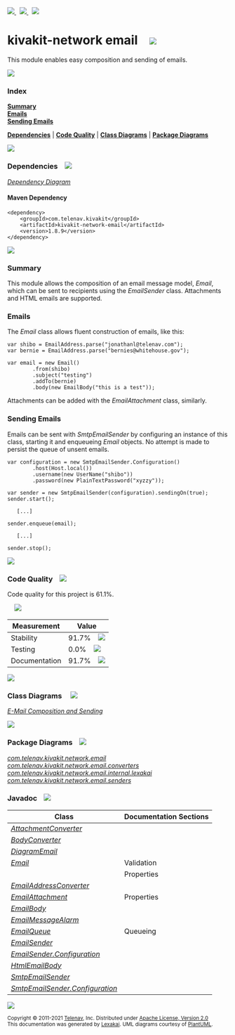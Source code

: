 [//]: # (start-user-text)

<a href="https://www.kivakit.org">
<img src="https://telenav.github.io/telenav-assets/images/icons/web-32.png" srcset="https://telenav.github.io/telenav-assets/images/icons/web-32-2x.png 2x"/>
</a>
&nbsp;
<a href="https://twitter.com/openkivakit">
<img src="https://telenav.github.io/telenav-assets/images/logos/twitter/twitter-32.png" srcset="https://telenav.github.io/telenav-assets/images/logos/twitter/twitter-32-2x.png 2x"/>
</a>
&nbsp;
<a href="https://kivakit.zulipchat.com">
<img src="https://telenav.github.io/telenav-assets/images/logos/zulip/zulip-32.png" srcset="https://telenav.github.io/telenav-assets/images/logos/zulip/zulip-32-2x.png 2x"/>
</a>

[//]: # (end-user-text)

# kivakit-network email &nbsp;&nbsp; <img src="https://telenav.github.io/telenav-assets/images/icons/envelope-64.png" srcset="https://telenav.github.io/telenav-assets/images/icons/envelope-64-2x.png 2x"/>

This module enables easy composition and sending of emails.

<img src="https://telenav.github.io/telenav-assets/images/separators/horizontal-line-512.png" srcset="https://telenav.github.io/telenav-assets/images/separators/horizontal-line-512-2x.png 2x"/>

### Index

[**Summary**](#summary)  
[**Emails**](#emails)  
[**Sending Emails**](#sending-emails)  

[**Dependencies**](#dependencies) | [**Code Quality**](#code-quality) | [**Class Diagrams**](#class-diagrams) | [**Package Diagrams**](#package-diagrams)

<img src="https://telenav.github.io/telenav-assets/images/separators/horizontal-line-512.png" srcset="https://telenav.github.io/telenav-assets/images/separators/horizontal-line-512-2x.png 2x"/>

### Dependencies <a name="dependencies"></a> &nbsp;&nbsp; <img src="https://telenav.github.io/telenav-assets/images/icons/dependencies-32.png" srcset="https://telenav.github.io/telenav-assets/images/icons/dependencies-32-2x.png 2x"/>

[*Dependency Diagram*](https://www.kivakit.org/1.8.9/lexakai/kivakit/kivakit-network/email/documentation/diagrams/dependencies.svg)

#### Maven Dependency

    <dependency>
        <groupId>com.telenav.kivakit</groupId>
        <artifactId>kivakit-network-email</artifactId>
        <version>1.8.9</version>
    </dependency>

<img src="https://telenav.github.io/telenav-assets/images/separators/horizontal-line-128.png" srcset="https://telenav.github.io/telenav-assets/images/separators/horizontal-line-128-2x.png 2x"/>

[//]: # (start-user-text)

### Summary <a name = "summary"></a>

This module allows the composition of an email message model, *Email*, which can be sent to
recipients using the *EmailSender* class. Attachments and HTML emails are supported.

### Emails <a name = "emails"></a>

The *Email* class allows fluent construction of emails, like this:

    var shibo = EmailAddress.parse("jonathanl@telenav.com");
    var bernie = EmailAddress.parse("bernies@whitehouse.gov");

    var email = new Email()
            .from(shibo)
            .subject("testing")
            .addTo(bernie)
            .body(new EmailBody("this is a test"));

Attachments can be added with the *EmailAttachment* class, similarly.

### Sending Emails <a name = "sending-emails"></a>

Emails can be sent with *SmtpEmailSender* by configuring an instance of this class, starting
it and enqueueing *Email* objects. No attempt is made to persist the queue of unsent emails.

    var configuration = new SmtpEmailSender.Configuration()
            .host(Host.local())
            .username(new UserName("shibo"))
            .password(new PlainTextPassword("xyzzy"));

    var sender = new SmtpEmailSender(configuration).sendingOn(true);
    sender.start();

       [...]

    sender.enqueue(email);

       [...]

    sender.stop();

[//]: # (end-user-text)

<img src="https://telenav.github.io/telenav-assets/images/separators/horizontal-line-128.png" srcset="https://telenav.github.io/telenav-assets/images/separators/horizontal-line-128-2x.png 2x"/>

### Code Quality <a name="code-quality"></a> &nbsp;&nbsp; <img src="https://telenav.github.io/telenav-assets/images/icons/ruler-32.png" srcset="https://telenav.github.io/telenav-assets/images/icons/ruler-32-2x.png 2x"/>

Code quality for this project is 61.1%.  
  
&nbsp; &nbsp; <img src="https://telenav.github.io/telenav-assets/images/meters/meter-60-96.png" srcset="https://telenav.github.io/telenav-assets/images/meters/meter-60-96-2x.png 2x"/>

| Measurement   | Value                    |
|---------------|--------------------------|
| Stability     | 91.7%&nbsp; &nbsp; <img src="https://telenav.github.io/telenav-assets/images/meters/meter-90-96.png" srcset="https://telenav.github.io/telenav-assets/images/meters/meter-90-96-2x.png 2x"/>     |
| Testing       | 0.0%&nbsp; &nbsp; <img src="https://telenav.github.io/telenav-assets/images/meters/meter-0-96.png" srcset="https://telenav.github.io/telenav-assets/images/meters/meter-0-96-2x.png 2x"/>       |
| Documentation | 91.7%&nbsp; &nbsp; <img src="https://telenav.github.io/telenav-assets/images/meters/meter-90-96.png" srcset="https://telenav.github.io/telenav-assets/images/meters/meter-90-96-2x.png 2x"/> |

<img src="https://telenav.github.io/telenav-assets/images/separators/horizontal-line-128.png" srcset="https://telenav.github.io/telenav-assets/images/separators/horizontal-line-128-2x.png 2x"/>

### Class Diagrams <a name="class-diagrams"></a> &nbsp; &nbsp; <img src="https://telenav.github.io/telenav-assets/images/icons/diagram-40.png" srcset="https://telenav.github.io/telenav-assets/images/icons/diagram-40-2x.png 2x"/>

[*E-Mail Composition and Sending*](https://www.kivakit.org/1.8.9/lexakai/kivakit/kivakit-network/email/documentation/diagrams/diagram-email.svg)

<img src="https://telenav.github.io/telenav-assets/images/separators/horizontal-line-128.png" srcset="https://telenav.github.io/telenav-assets/images/separators/horizontal-line-128-2x.png 2x"/>

### Package Diagrams <a name="package-diagrams"></a> &nbsp;&nbsp; <img src="https://telenav.github.io/telenav-assets/images/icons/box-24.png" srcset="https://telenav.github.io/telenav-assets/images/icons/box-24-2x.png 2x"/>

[*com.telenav.kivakit.network.email*](https://www.kivakit.org/1.8.9/lexakai/kivakit/kivakit-network/email/documentation/diagrams/com.telenav.kivakit.network.email.svg)  
[*com.telenav.kivakit.network.email.converters*](https://www.kivakit.org/1.8.9/lexakai/kivakit/kivakit-network/email/documentation/diagrams/com.telenav.kivakit.network.email.converters.svg)  
[*com.telenav.kivakit.network.email.internal.lexakai*](https://www.kivakit.org/1.8.9/lexakai/kivakit/kivakit-network/email/documentation/diagrams/com.telenav.kivakit.network.email.internal.lexakai.svg)  
[*com.telenav.kivakit.network.email.senders*](https://www.kivakit.org/1.8.9/lexakai/kivakit/kivakit-network/email/documentation/diagrams/com.telenav.kivakit.network.email.senders.svg)

### Javadoc <a name="code-quality"></a> &nbsp;&nbsp; <img src="https://telenav.github.io/telenav-assets/images/icons/books-24.png" srcset="https://telenav.github.io/telenav-assets/images/icons/books-24-2x.png 2x"/>

| Class | Documentation Sections  |
|-------|-------------------------|
| [*AttachmentConverter*](https://www.kivakit.org/1.8.9/javadoc/kivakit/kivakit-network-email/com/telenav/kivakit/network/email/converters/AttachmentConverter.html) |  |  
| [*BodyConverter*](https://www.kivakit.org/1.8.9/javadoc/kivakit/kivakit-network-email/com/telenav/kivakit/network/email/converters/BodyConverter.html) |  |  
| [*DiagramEmail*](https://www.kivakit.org/1.8.9/javadoc/kivakit/kivakit-network-email/com/telenav/kivakit/network/email/internal/lexakai/DiagramEmail.html) |  |  
| [*Email*](https://www.kivakit.org/1.8.9/javadoc/kivakit/kivakit-network-email/com/telenav/kivakit/network/email/Email.html) | Validation |  
| | Properties |  
| [*EmailAddressConverter*](https://www.kivakit.org/1.8.9/javadoc/kivakit/kivakit-network-email/com/telenav/kivakit/network/email/converters/EmailAddressConverter.html) |  |  
| [*EmailAttachment*](https://www.kivakit.org/1.8.9/javadoc/kivakit/kivakit-network-email/com/telenav/kivakit/network/email/EmailAttachment.html) | Properties |  
| [*EmailBody*](https://www.kivakit.org/1.8.9/javadoc/kivakit/kivakit-network-email/com/telenav/kivakit/network/email/EmailBody.html) |  |  
| [*EmailMessageAlarm*](https://www.kivakit.org/1.8.9/javadoc/kivakit/kivakit-network-email/com/telenav/kivakit/network/email/EmailMessageAlarm.html) |  |  
| [*EmailQueue*](https://www.kivakit.org/1.8.9/javadoc/kivakit/kivakit-network-email/com/telenav/kivakit/network/email/EmailQueue.html) | Queueing |  
| [*EmailSender*](https://www.kivakit.org/1.8.9/javadoc/kivakit/kivakit-network-email/com/telenav/kivakit/network/email/EmailSender.html) |  |  
| [*EmailSender.Configuration*](https://www.kivakit.org/1.8.9/javadoc/kivakit/kivakit-network-email/com/telenav/kivakit/network/email/EmailSender.Configuration.html) |  |  
| [*HtmlEmailBody*](https://www.kivakit.org/1.8.9/javadoc/kivakit/kivakit-network-email/com/telenav/kivakit/network/email/HtmlEmailBody.html) |  |  
| [*SmtpEmailSender*](https://www.kivakit.org/1.8.9/javadoc/kivakit/kivakit-network-email/com/telenav/kivakit/network/email/senders/SmtpEmailSender.html) |  |  
| [*SmtpEmailSender.Configuration*](https://www.kivakit.org/1.8.9/javadoc/kivakit/kivakit-network-email/com/telenav/kivakit/network/email/senders/SmtpEmailSender.Configuration.html) |  |  

[//]: # (start-user-text)



[//]: # (end-user-text)

<img src="https://telenav.github.io/telenav-assets/images/separators/horizontal-line-512.png" srcset="https://telenav.github.io/telenav-assets/images/separators/horizontal-line-512-2x.png 2x"/>

<sub>Copyright &#169; 2011-2021 [Telenav](https://telenav.com), Inc. Distributed under [Apache License, Version 2.0](LICENSE)</sub>  
<sub>This documentation was generated by [Lexakai](https://lexakai.org). UML diagrams courtesy of [PlantUML](https://plantuml.com).</sub>
